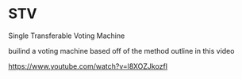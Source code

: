 STV
===

Single Transferable Voting Machine


builind a voting machine based off of the method outline in this video

https://www.youtube.com/watch?v=l8XOZJkozfI
